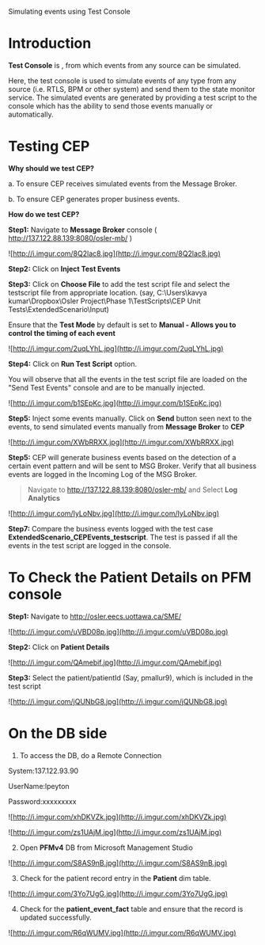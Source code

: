 Simulating events using Test Console

# Introduction #
**Test Console** is , from which events from any source can be simulated.

Here, the test console is used to simulate events of any type from any source (i.e. RTLS, BPM or other system) and send them to the state monitor service. The simulated events are generated by providing a test script to the console which has the ability to send those events manually or automatically.


# Testing CEP #
**Why should we test CEP?**

a. To ensure CEP receives simulated events from the Message Broker.

b. To ensure CEP generates proper business events.


**How do we test CEP?**

**Step1:** Navigate to **Message Broker** console (  http://137.122.88.139:8080/osler-mb/ )

![http://i.imgur.com/8Q2lac8.jpg](http://i.imgur.com/8Q2lac8.jpg)

**Step2:** Click on **Inject Test Events**

**Step3:** Click on **Choose File** to add the test script file and select the testscript file from  appropriate location.
(say, C:\Users\kavya kumar\Dropbox\Osler Project\Phase 1\TestScripts\CEP Unit Tests\ExtendedScenario\Input)

Ensure that the **Test Mode**  by default is set to **Manual - Allows you to control the timing of each event**

![http://i.imgur.com/2uqLYhL.jpg](http://i.imgur.com/2uqLYhL.jpg)

**Step4:** Click on **Run Test Script** option.

You will observe that all the events in the test script file are loaded on the "Send Test Events" console and are to be manually injected.

![http://i.imgur.com/b1SEpKc.jpg](http://i.imgur.com/b1SEpKc.jpg)

**Step5:** Inject some events manually. Click on **Send** button seen next to the events, to send simulated events manually from **Message Broker** to **CEP**

![http://i.imgur.com/XWbRRXX.jpg](http://i.imgur.com/XWbRRXX.jpg)

**Step5:** CEP will generate business events based on the detection of a certain event pattern and will be sent to MSG Broker. Verify that all business events are logged in the Incoming Log of the MSG Broker.

> Navigate to http://137.122.88.139:8080/osler-mb/  and Select **Log Analytics**

![http://i.imgur.com/IyLoNbv.jpg](http://i.imgur.com/IyLoNbv.jpg)

**Step7:** Compare the business events logged with the test case **ExtendedScenario\_CEPEvents\_testscript**. The test is passed if all the events in the test script are logged in the console.


# To Check the Patient Details on PFM console #

**Step1:** Navigate to http://osler.eecs.uottawa.ca/SME/

![http://i.imgur.com/uVBD08p.jpg](http://i.imgur.com/uVBD08p.jpg)

**Step2:** Click on **Patient Details**

![http://i.imgur.com/QAmebif.jpg](http://i.imgur.com/QAmebif.jpg)

**Step3:** Select the patient/patientId (Say, pmallur9), which is included in the test script

![http://i.imgur.com/jQUNbG8.jpg](http://i.imgur.com/jQUNbG8.jpg)


# On the DB side #

1) To access the DB, do a Remote Connection

System:137.122.93.90

UserName:lpeyton

Password:xxxxxxxxx

![http://i.imgur.com/xhDKVZk.jpg](http://i.imgur.com/xhDKVZk.jpg)

![http://i.imgur.com/zs1UAjM.jpg](http://i.imgur.com/zs1UAjM.jpg)

2) Open **PFMv4** DB from Microsoft Management Studio

![http://i.imgur.com/S8AS9nB.jpg](http://i.imgur.com/S8AS9nB.jpg)

3) Check for the patient record entry in the **Patient** dim table.

![http://i.imgur.com/3Yo7UgG.jpg](http://i.imgur.com/3Yo7UgG.jpg)

4) Check for the **patient\_event\_fact** table and ensure that the record is updated successfully.

![http://i.imgur.com/R6qWUMV.jpg](http://i.imgur.com/R6qWUMV.jpg)